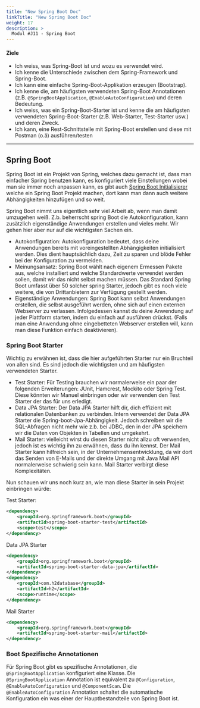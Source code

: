 ```yaml
---
title: "New Spring Boot Doc"
linkTitle: "New Spring Boot Doc"
weight: 17
description: >
  Modul #J11 - Spring Boot
---
```


#### Ziele

* Ich weiss, was Spring-Boot ist und wozu es verwendet wird.
* Ich kenne die Unterschiede zwischen dem Spring-Framework und Spring-Boot.
* Ich kann eine einfache Spring-Boot-Applikation erzeugen (Bootstrap).
* Ich kenne die, am häufigsten verwendeten Spring-Boot Annotationen (z.B. `@SpringBootApplication`,
  `@EnableAutoConfiguration`) und deren Bedeutung.
* Ich weiss, was ein Spring-Boot-Starter ist und kenne die am häufigsten verwendeten
  Spring-Boot-Starter (z.B. Web-Starter, Test-Starter usw.) und deren Zweck.
* Ich kann, eine Rest-Schnittstelle mit Spring-Boot erstellen und diese mit Postman (o.ä)
  ausführen/testen

---

## Spring Boot

Spring Boot ist ein Projekt von Spring, welches dazu gemacht ist, dass man einfacher Spring benutzen
kann, es konfiguriert viele Einstellungen wobei man sie immer noch anpassen kann, es gibt auch
[Spring Boot Initialisierer](https://start.spring.io/#!type=maven-project&language=java) welche ein
Spring Boot Projekt machen, dort kann man dann auch weitere Abhängigkeiten hinzufügen und so weit.

Spring Boot nimmt uns eigentlich sehr viel Arbeit ab, wenn man damit umzugehen weiß.
Z.b. beherrscht spring Boot die Autokonfiguration, kann zusätzlich eigenständige Anwendungen 
erstellen und vieles mehr. Wir gehen hier aber nur auf die wichtigsten Sachen ein.
* Autokonfiguration: Autokonfiguration bedeutet, dass deine Anwendungen bereits mit voreingestellten
Abhängigkeiten initialisiert werden. Dies dient hauptsächlich dazu, Zeit zu sparen und blöde Fehler 
bei der Konfiguration zu vermeiden.
* Meinungsansatz: Spring Boot wählt nach eigenem Ermessen Pakete aus, welche installiert und welche 
Standardwerte verwendet werden sollen, damit wir das nicht selbst machen müssen. Das Standard Spring
Boot umfasst über 50 solcher spring Starter, jedoch gibt es noch viele weitere, die von 
Drittanbietern zur Verfügung gestellt werden.
* Eigenständige Anwendungen: Spring Boot kann selbst Anwendungen erstellen, die selbst ausgeführt 
werden, ohne sich auf einen externen Webserver zu verlassen. Infolgedessen kannst du deine Anwendung
auf jeder Plattform starten, indem du einfach auf ausführen drückst. (Falls man eine Anwendung ohne 
eingebetteten Webserver erstellen will, kann man diese Funktion einfach deaktivieren).

### Spring Boot Starter

Wichtig zu erwähnen ist, dass die hier aufgeführten Starter nur ein Bruchteil von allen sind.
Es sind jedoch die wichtigsten und am häufigsten verwendeten Starter.
* Test Starter: Für Testing brauchen wir normalerweise ein paar der folgenden Erweiterungen: 
JUnit, Hamcrest, Mockito oder Spring Test. Diese könnten wir Manuel einbringen oder wir verwenden
den Test Starter der das für uns erledigt.
* Data JPA Starter: Der Data JPA Starter hilft dir, dich effizient mit relationalen
Datenbanken zu verbinden. Intern verwendet der Data JPA Starter die Spring-boot-Jpa-Abhängigkeit.
Jedoch schreiben wir die SQL-Abfragen nicht mehr wie z.b. bei JDBC, den in der JPA speichern wir
die Daten von Objekten in Tabellen und umgekehrt.
* Mail Starter: vielleicht wirst du diesen Starter nicht allzu oft verwenden,
jedoch ist es wichtig ihn zu erwähnen, dass du ihn kennst. Der Mail Starter kann hilfreich sein,
in der Unternehmensentwicklung, da wir dort das Senden von E-Mails und der direkte Umgang
mit Java Mail API normalerweise schwierig sein kann. Mail Starter verbirgt diese Komplexitäten.

Nun schauen wir uns noch kurz an, wie man diese Starter in sein Projekt einbringen würde:

Test Starter:
```xml
<dependency>
    <groupId>org.springframework.boot</groupId>
    <artifactId>spring-boot-starter-test</artifactId>
    <scope>test</scope>
</dependency>
```
Data JPA Starter
```xml
<dependency>
    <groupId>org.springframework.boot</groupId>
    <artifactId>spring-boot-starter-data-jpa</artifactId>
</dependency>
<dependency>
    <groupId>com.h2database</groupId>
    <artifactId>h2</artifactId>
    <scope>runtime</scope>
</dependency>
```
Mail Starter
```xml
<dependency>
    <groupId>org.springframework.boot</groupId>
    <artifactId>spring-boot-starter-mail</artifactId>
</dependency>
```


### Boot Spezifische Annotationen

Für Spring Boot gibt es spezifische Annotationen, die `@SpringBootApplication` konfiguriert eine
Klasse. Die `@SpringBootApplication` Annotation ist equivalent
zu `@Configuration`, `@EnableAutoConfiguration` und `@ComponentScan`. Die `@EnableAutoConfiguration`
Annotation schaltet die automatische Konfiguration ein was einer der Hauptbestandteile von Spring
Boot ist.